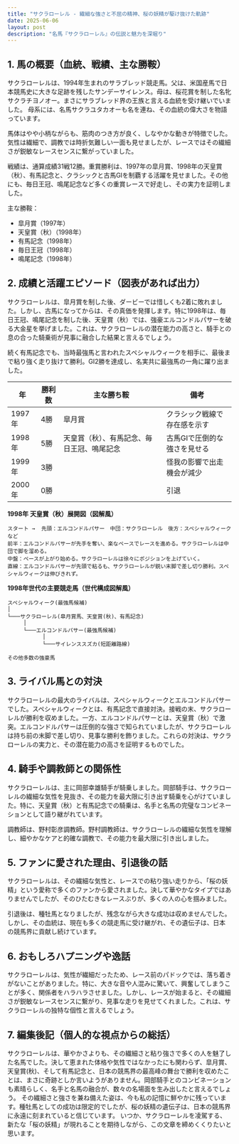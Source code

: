 ```yaml
---
title: "サクラローレル - 繊細な強さと不屈の精神、桜の妖精が駆け抜けた軌跡"
date: 2025-06-06
layout: post
description: "名馬『サクラローレル』の伝説と魅力を深堀り"
---
```


## 1. 馬の概要（血統、戦績、主な勝鞍）

サクラローレルは、1994年生まれのサラブレッド競走馬。父は、米国産馬で日本競馬史に大きな足跡を残したサンデーサイレンス。母は、桜花賞を制した名牝サクラチヨノオー。まさにサラブレッド界の王族と言える血統を受け継いでいました。  母系には、名馬サクラユタカオーも名を連ね、その血統の偉大さを物語っています。

馬体はやや小柄ながらも、筋肉のつき方が良く、しなやかな動きが特徴でした。気性は繊細で、調教では時折気難しい一面も見せましたが、レースではその繊細さが鋭敏なレースセンスに繋がっていました。

戦績は、通算成績31戦12勝。重賞勝利は、1997年の皐月賞、1998年の天皇賞（秋）、有馬記念と、クラシックと古馬GIを制覇する活躍を見せました。その他にも、毎日王冠、鳴尾記念など多くの重賞レースで好走し、その実力を証明しました。

主な勝鞍：

* 皐月賞（1997年）
* 天皇賞（秋）（1998年）
* 有馬記念（1998年）
* 毎日王冠（1998年）
* 鳴尾記念（1998年）


## 2. 成績と活躍エピソード（図表があれば出力）

サクラローレルは、皐月賞を制した後、ダービーでは惜しくも2着に敗れました。しかし、古馬になってからは、その真価を発揮します。特に1998年は、毎日王冠、鳴尾記念を制した後、天皇賞（秋）では、強豪エルコンドルパサーを破る大金星を挙げました。これは、サクラローレルの潜在能力の高さと、騎手との息の合った騎乗術が見事に融合した結果と言えるでしょう。

続く有馬記念でも、当時最強馬と言われたスペシャルウィークを相手に、最後まで粘り強く走り抜けて勝利。GI2勝を達成し、名実共に最強馬の一角に躍り出ました。

| 年 | 勝利数 | 主な勝ち鞍 | 備考 |
|---|---|---|---|
| 1997年 | 4勝 | 皐月賞 | クラシック戦線で存在感を示す |
| 1998年 | 5勝 | 天皇賞（秋）、有馬記念、毎日王冠、鳴尾記念 | 古馬GIで圧倒的な強さを見せる |
| 1999年 | 3勝 |  |  怪我の影響で出走機会が減少 |
| 2000年 | 0勝 |  |  引退 |


**1998年 天皇賞（秋）展開図（図解風）**

```
スタート →  先頭：エルコンドルパサー　中団：サクラローレル　後方：スペシャルウィークなど
前半：エルコンドルパサーが先手を奪い、楽なペースでレースを進める。サクラローレルは中団で脚を溜める。
中盤：ペースが上がり始める。サクラローレルは徐々にポジションを上げていく。
直線：エルコンドルパサーが先頭で粘るも、サクラローレルが鋭い末脚で差し切り勝利。スペシャルウィークは伸びきれず。
```

**1998年世代の主要競走馬（世代構成図解風）**

```
スペシャルウィーク(最強馬候補)
│
└───サクラローレル(皐月賞馬、天皇賞(秋)、有馬記念)
     │
     └───エルコンドルパサー(最強馬候補)
           │
           └───サイレンススズカ(短距離路線)

その他多数の強豪馬
```


## 3. ライバル馬との対決

サクラローレルの最大のライバルは、スペシャルウィークとエルコンドルパサーでした。スペシャルウィークとは、有馬記念で直接対決。接戦の末、サクラローレルが勝利を収めました。一方、エルコンドルパサーとは、天皇賞（秋）で激突。エルコンドルパサーは圧倒的な強さで知られていましたが、サクラローレルは持ち前の末脚で差し切り、見事な勝利を飾りました。これらの対決は、サクラローレルの実力と、その潜在能力の高さを証明するものでした。


## 4. 騎手や調教師との関係性

サクラローレルは、主に岡部幸雄騎手が騎乗しました。岡部騎手は、サクラローレルの繊細な気性を見抜き、その能力を最大限に引き出す騎乗を心がけていました。特に、天皇賞（秋）と有馬記念での騎乗は、名手と名馬の完璧なコンビネーションとして語り継がれています。

調教師は、野村彰彦調教師。野村調教師は、サクラローレルの繊細な気性を理解し、細やかなケアと的確な調教で、その能力を最大限に引き出しました。


## 5. ファンに愛された理由、引退後の話

サクラローレルは、その繊細な気性と、レースでの粘り強い走りから、「桜の妖精」という愛称で多くのファンから愛されました。決して華やかなタイプではありませんでしたが、そのひたむきなレースぶりが、多くの人の心を掴みました。

引退後は、種牡馬となりましたが、残念ながら大きな成功は収めませんでした。しかし、その血統は、現在も多くの競走馬に受け継がれ、その遺伝子は、日本の競馬界に貢献し続けています。


## 6. おもしろハプニングや逸話

サクラローレルは、気性が繊細だったため、レース前のパドックでは、落ち着きがないことがありました。特に、大きな音や人混みに驚いて、興奮してしまうことが多く、関係者をハラハラさせました。しかし、レースが始まると、その繊細さが鋭敏なレースセンスに繋がり、見事な走りを見せてくれました。これは、サクラローレルの独特な個性と言えるでしょう。


## 7. 編集後記（個人的な視点からの総括）

サクラローレルは、華やかさよりも、その繊細さと粘り強さで多くの人を魅了した名馬でした。決して恵まれた体格や気性ではなかったにも関わらず、皐月賞、天皇賞(秋)、そして有馬記念と、日本の競馬界の最高峰の舞台で勝利を収めたことは、まさに奇跡としか言いようがありません。岡部騎手とのコンビネーションも素晴らしく、名手と名馬の融合が、数々の名場面を生み出したと言えるでしょう。  その繊細さと強さを兼ね備えた姿は、今も私の記憶に鮮やかに残っています。種牡馬としての成功は限定的でしたが、桜の妖精の遺伝子は、日本の競馬界に永遠に刻まれていると信じています。  いつか、サクラローレルを凌駕する、新たな「桜の妖精」が現れることを期待しながら、この文章を締めくくりたいと思います。
